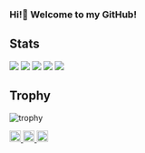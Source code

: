 ### Hi!👋 Welcome to my GitHub!

## Stats
![](http://github-profile-summary-cards.vercel.app/api/cards/profile-details?username=rem0930&theme=gruvbox)
![](http://github-profile-summary-cards.vercel.app/api/cards/repos-per-language?username=rem0930&theme=gruvbox)
![](http://github-profile-summary-cards.vercel.app/api/cards/most-commit-language?username=rem0930&theme=gruvbox)
![](http://github-profile-summary-cards.vercel.app/api/cards/stats?username=rem0930&theme=gruvbox)
![](http://github-profile-summary-cards.vercel.app/api/cards/productive-time?username=rem0930&theme=gruvbox&utcOffset=9)

## Trophy
![trophy](https://github-profile-trophy.vercel.app/?username=rem0930&theme=gruvbox)



<p align="left">
  <a href="https://github.com/rem0930">
    <img height="20" src="https://komarev.com/ghpvc/?username=rem0930" />
  </a>
  <a href="https://github.com/rem0930">
    <img height="20" src="https://img.shields.io/github/followers/rem0930?label=follow&logo=github&style=flat" />
  </a>
  <a href="http://qiita.com/Muse06">
    <img height="20" src="https://qiita-badge.apiapi.app/s/Muse06/posts.svg" />
  </a>
</p>
